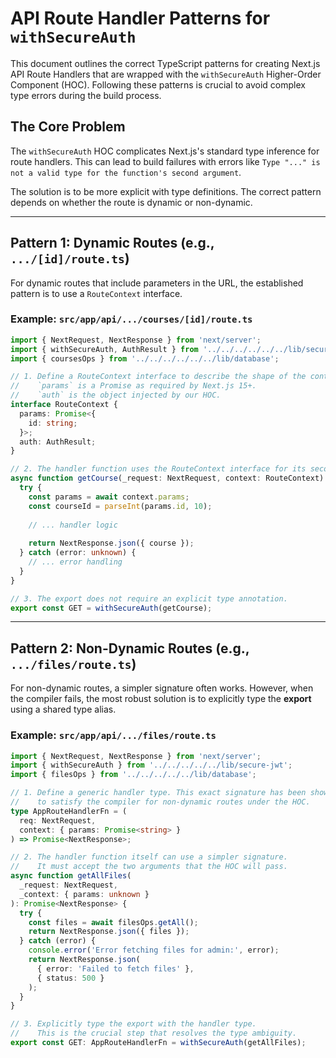 # API Route Handler Patterns for `withSecureAuth`

This document outlines the correct TypeScript patterns for creating Next.js API Route Handlers that are wrapped with the `withSecureAuth` Higher-Order Component (HOC). Following these patterns is crucial to avoid complex type errors during the build process.

## The Core Problem

The `withSecureAuth` HOC complicates Next.js's standard type inference for route handlers. This can lead to build failures with errors like `Type "..." is not a valid type for the function's second argument`.

The solution is to be more explicit with type definitions. The correct pattern depends on whether the route is dynamic or non-dynamic.

---

## Pattern 1: Dynamic Routes (e.g., `.../[id]/route.ts`)

For dynamic routes that include parameters in the URL, the established pattern is to use a `RouteContext` interface.

### Example: `src/app/api/.../courses/[id]/route.ts`

```typescript
import { NextRequest, NextResponse } from 'next/server';
import { withSecureAuth, AuthResult } from '../../../../../../lib/secure-jwt';
import { coursesOps } from '../../../../../../lib/database';

// 1. Define a RouteContext interface to describe the shape of the context object.
//    `params` is a Promise as required by Next.js 15+.
//    `auth` is the object injected by our HOC.
interface RouteContext {
  params: Promise<{
    id: string;
  }>;
  auth: AuthResult;
}

// 2. The handler function uses the RouteContext interface for its second argument.
async function getCourse(_request: NextRequest, context: RouteContext): Promise<NextResponse> {
  try {
    const params = await context.params;
    const courseId = parseInt(params.id, 10);
    
    // ... handler logic
    
    return NextResponse.json({ course });
  } catch (error: unknown) {
    // ... error handling
  }
}

// 3. The export does not require an explicit type annotation.
export const GET = withSecureAuth(getCourse);
```

---

## Pattern 2: Non-Dynamic Routes (e.g., `.../files/route.ts`)

For non-dynamic routes, a simpler signature often works. However, when the compiler fails, the most robust solution is to explicitly type the **export** using a shared type alias.

### Example: `src/app/api/.../files/route.ts`

```typescript
import { NextRequest, NextResponse } from 'next/server';
import { withSecureAuth } from '../../../../../lib/secure-jwt';
import { filesOps } from '../../../../../lib/database';

// 1. Define a generic handler type. This exact signature has been shown
//    to satisfy the compiler for non-dynamic routes under the HOC.
type AppRouteHandlerFn = (
  req: NextRequest,
  context: { params: Promise<string> }
) => Promise<NextResponse>;

// 2. The handler function itself can use a simpler signature.
//    It must accept the two arguments that the HOC will pass.
async function getAllFiles(
  _request: NextRequest,
  _context: { params: unknown }
): Promise<NextResponse> {
  try {
    const files = await filesOps.getAll();
    return NextResponse.json({ files });
  } catch (error) {
    console.error('Error fetching files for admin:', error);
    return NextResponse.json(
      { error: 'Failed to fetch files' },
      { status: 500 }
    );
  }
}

// 3. Explicitly type the export with the handler type.
//    This is the crucial step that resolves the type ambiguity.
export const GET: AppRouteHandlerFn = withSecureAuth(getAllFiles);
```
